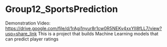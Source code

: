 # Group12_SportsPrediction
Demonstration Video: https://drive.google.com/file/d/1rAgj1nyur8r1cw0R5NEKy4xxYII8fLL7/view?usp=share_link
This is a project that builds Machine Learning models that can predict player ratings
